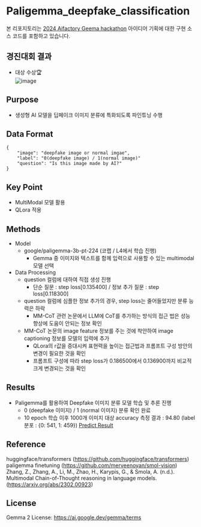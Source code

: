 # Paligemma_deepfake_classification
본 리포지토리는 [2024 Aifactory Geema hackathon](https://aifactory.space/task/2733/overview) 아이디어 기획에 대한 구현 소스 코드를 포함하고 있습니다.

## 경진대회 결과
- 대상 수상🏆  
![image](https://github.com/user-attachments/assets/91bbaeac-75c2-4fa5-bd94-031ed78e6a5a)

## Purpose  
- 생성형 AI 모델을 딥페이크 이미지 분류에 특화되도록 파인튜닝 수행  

## Data Format
```
{
    "image": "deepfake image or normal imgae",
    "label": "0(deepfake image) / 1(normal image)"
    "question": "Is this image made by AI?"
}
```
## Key Point
- MultiModal 모델 활용
- QLora 적용

## Methods
- Model
    - google/paligemma-3b-pt-224 (코랩 / L4에서 학습 진행)   
        - Gemma 중 이미지와 텍스트를 함께 입력으로 사용할 수 있는 multimodal 모델 선택  
- Data Processing
    - question 컬럼에 대하여 직접 생성 진행
      - 단순 질문 : step loss[0.135400] / 정보 추가 질문 : step loss[0.118300] 
    - question 컬럼에 심플한 정보 추가의 경우, step loss는 줄어들었지만 분류 능력은 하락  
      - MM-CoT 관련 논문에서 LLM에 CoT를 추가하는 방식의 접근 법은 성능 향상에 도움이 안되는 정보 확인  
    - MM-CoT 논문의 image feature 정보를 주는 것에 착안하여 image captioning 정보를 모델의 입력에 추가  
      - QLora의 r값을 증대시켜 표현력을 높이는 접근법과 프롬프트 구성 방안의 변경이 필요한 것을 확인  
      - 프롬프트 구성에 따라 step loss가 0.186500에서 0.136900까지 비교적 크게 변경되는 것을 확인

## Results  
- Paligemma를 활용하여 Deepfake 이미지 분류 모델 학습 및 추론 진행  
  - 0 (deepfake 이미지) / 1 (normal 이미지) 분류 확인 완료  
  - 10 epoch 학습 이후 1000개 이미지 대상 accuracy 측정 결과 : 94.80 (label 분포 : {0: 541, 1: 459})  [Predict Result](https://github.com/bdg9412/Paligemma_deepfake_classification/blob/main/Results/Fine-tuned%20Model_Inference_DeepFake_classification.ipynb)
   

     
## Reference
huggingface/transformers (https://github.com/huggingface/transformers)  
paligemma finetuning (https://github.com/merveenoyan/smol-vision)   
Zhang, Z., Zhang, A., Li, M., Zhao, H., Karypis, G., & Smola, A. (n.d.). Multimodal Chain-of-Thought reasoning in language models. (https://arxiv.org/abs/2302.00923)  

## License  
Gemma 2 License: https://ai.google.dev/gemma/terms  
